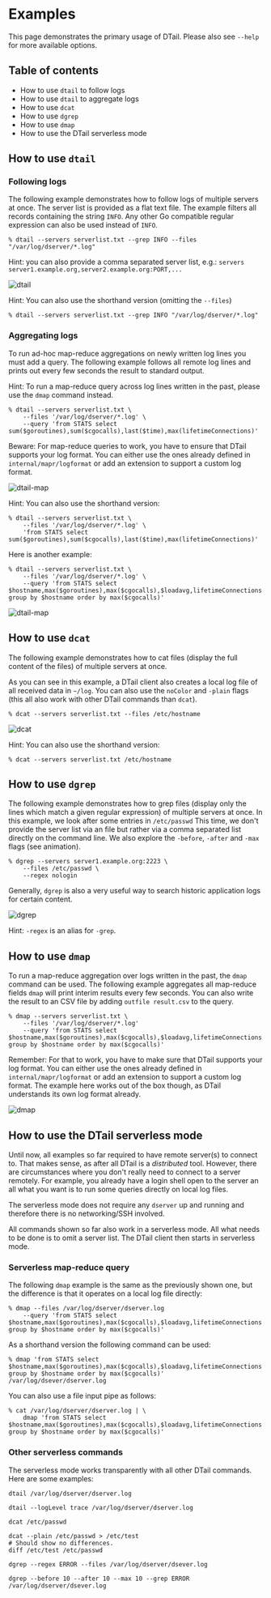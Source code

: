 Examples
========

This page demonstrates the primary usage of DTail. Please also see `--help` for more available options.

## Table of contents

* How to use `dtail` to follow logs
* How to use `dtail` to aggregate logs
* How to use `dcat`
* How to use `dgrep`
* How to use `dmap`
* How to use the DTail serverless mode

## How to use `dtail`

### Following logs

The following example demonstrates how to follow logs of multiple servers at once. The server list is provided as a flat text file. The example filters all records containing the string `INFO`. Any other Go compatible regular expression can also be used instead of `INFO`.

```shell
% dtail --servers serverlist.txt --grep INFO --files "/var/log/dserver/*.log"
```

Hint: you can also provide a comma separated server list, e.g.: `servers server1.example.org,server2.example.org:PORT,...`

![dtail](dtail.gif "Tail example")

Hint: You can also use the shorthand version (omitting the `--files`)

```shell
% dtail --servers serverlist.txt --grep INFO "/var/log/dserver/*.log"
```

### Aggregating logs

To run ad-hoc map-reduce aggregations on newly written log lines you must add a query. The following example follows all remote log lines and prints out every few seconds the result to standard output.

Hint: To run a map-reduce query across log lines written in the past, please use the `dmap` command instead.

```shell
% dtail --servers serverlist.txt \
    --files '/var/log/dserver/*.log' \
    --query 'from STATS select sum($goroutines),sum($cgocalls),last($time),max(lifetimeConnections)'
```

Beware: For map-reduce queries to work, you have to ensure that DTail supports your log format. You can either use the ones already defined in `internal/mapr/logformat` or add an extension to support a custom log format.

![dtail-map](dtail-map.gif "Tail mapreduce example")

Hint: You can also use the shorthand version:

```shell
% dtail --servers serverlist.txt \
    --files '/var/log/dserver/*.log' \
    'from STATS select sum($goroutines),sum($cgocalls),last($time),max(lifetimeConnections)'
```
Here is another example:

```shell
% dtail --servers serverlist.txt \
    --files '/var/log/dserver/*.log' \
    --query 'from STATS select $hostname,max($goroutines),max($cgocalls),$loadavg,lifetimeConnections group by $hostname order by max($cgocalls)'
```

![dtail-map](dtail-map2.gif "Tail mapreduce example 2")

## How to use `dcat`

The following example demonstrates how to cat files (display the full content of the files) of multiple servers at once.

As you can see in this example, a DTail client also creates a local log file of all received data in `~/log`. You can also use the `noColor` and `-plain` flags (this all also work with other DTail commands than `dcat`).

```shell
% dcat --servers serverlist.txt --files /etc/hostname
```

![dcat](dcat.gif "Cat example")

Hint: You can also use the shorthand version:

```shell
% dcat --servers serverlist.txt /etc/hostname
```

## How to use `dgrep`

The following example demonstrates how to grep files (display only the lines which match a given regular expression) of multiple servers at once. In this example, we look after some entries in `/etc/passwd`  This time, we don't provide the server list via an file but rather via a comma separated list directly on the command line. We also explore the `-before`, `-after` and `-max` flags (see animation).

```shell
% dgrep --servers server1.example.org:2223 \
    --files /etc/passwd \
    --regex nologin
```

Generally, `dgrep` is also a very useful way to search historic application logs for certain content.

![dgrep](dgrep.gif "Grep example")

Hint: `-regex` is an alias for `-grep`.

## How to use `dmap`

To run a map-reduce aggregation over logs written in the past, the `dmap` command can be used. The following example aggregates all map-reduce fields `dmap` will print interim results every few seconds. You can also write the result to an CSV file by adding `outfile result.csv` to the query.

```shell
% dmap --servers serverlist.txt \
    --files '/var/log/dserver/*.log'
    --query 'from STATS select $hostname,max($goroutines),max($cgocalls),$loadavg,lifetimeConnections group by $hostname order by max($cgocalls)'
```

Remember: For that to work, you have to make sure that DTail supports your log format. You can either use the ones already defined in `internal/mapr/logformat` or add an extension to support a custom log format. The example here works out of the box though, as DTail understands its own log format already. 

![dmap](dmap.gif "DMap example")

## How to use the DTail serverless mode

Until now, all examples so far required to have remote server(s) to connect to. That makes sense, as after all DTail is a *distributed* tool. However, there are circumstances where you don't really need to connect to a server remotely. For example, you already have a login shell open to the server an all what you want is to run some queries directly on local log files.

The serverless mode does not require any `dserver` up and running and therefore there is no networking/SSH involved. 

All commands shown so far also work in a serverless mode. All what needs to be done is to omit a server list. The DTail client then starts in serverless mode.

### Serverless map-reduce query

The following `dmap` example is the same as the previously shown one, but the difference is that it operates on a local log file directly:

```shell
% dmap --files /var/log/dserver/dserver.log
    --query 'from STATS select $hostname,max($goroutines),max($cgocalls),$loadavg,lifetimeConnections group by $hostname order by max($cgocalls)'
```

As a shorthand version the following command can be used:

```shell
% dmap 'from STATS select $hostname,max($goroutines),max($cgocalls),$loadavg,lifetimeConnections group by $hostname order by max($cgocalls)' /var/log/dsever/dserver.log
```

You can also use a file input pipe as follows:

```shell
% cat /var/log/dserver/dserver.log | \
    dmap 'from STATS select $hostname,max($goroutines),max($cgocalls),$loadavg,lifetimeConnections group by $hostname order by max($cgocalls)'
```

### Other serverless commands

The serverless mode works transparently with all other DTail commands. Here are some examples:

```shell
dtail /var/log/dserver/dserver.log
```

```shell
dtail --logLevel trace /var/log/dserver/dserver.log
```

```shell
dcat /etc/passwd
```

```shell
dcat --plain /etc/passwd > /etc/test
# Should show no differences.
diff /etc/test /etc/passwd 
```

```shell
dgrep --regex ERROR --files /var/log/dserver/dsever.log
```

```shell
dgrep --before 10 --after 10 --max 10 --grep ERROR /var/log/dserver/dsever.log
```
